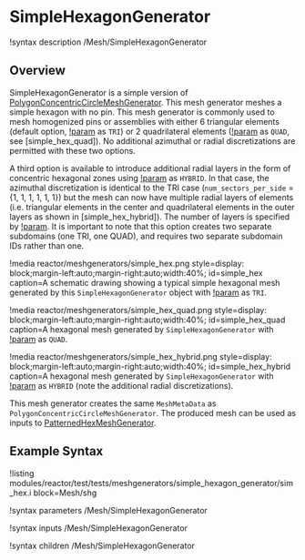 # SimpleHexagonGenerator

!syntax description /Mesh/SimpleHexagonGenerator

## Overview

SimpleHexagonGenerator is a simple version of [PolygonConcentricCircleMeshGenerator](/PolygonConcentricCircleMeshGenerator.md). This mesh generator meshes a simple hexagon with no pin. This mesh generator is commonly used to mesh homogenized pins or assemblies with either 6 triangular elements (default option, [!param](/Mesh/SimpleHexagonGenerator/element_type) as `TRI`) or 2 quadrilateral elements ([!param](/Mesh/SimpleHexagonGenerator/element_type) as `QUAD`, see [simple_hex_quad]). No additional azimuthal or radial discretizations are permitted with these two options.

A third option is available to introduce additional radial layers in the form of concentric hexagonal zones using [!param](/Mesh/SimpleHexagonGenerator/element_type) as `HYBRID`. In that case, the azimuthal discretization is identical to the TRI case (`num_sectors_per_side` = {1, 1, 1, 1, 1, 1}) but the mesh can now have multiple radial layers of elements (i.e. triangular elements in the center and quadrilateral elements in the outer layers as shown in [simple_hex_hybrid]). The number of layers is specified by [!param](/Mesh/SimpleHexagonGenerator/radial_intervals). It is important to note that this option creates two separate subdomains (one TRI, one QUAD), and requires two separate subdomain IDs rather than one.

!media reactor/meshgenerators/simple_hex.png
      style=display: block;margin-left:auto;margin-right:auto;width:40%;
      id=simple_hex
      caption=A schematic drawing showing a typical simple hexagonal mesh generated by this `SimpleHexagonGenerator` object with [!param](/Mesh/SimpleHexagonGenerator/element_type) as `TRI`.

!media reactor/meshgenerators/simple_hex_quad.png
      style=display: block;margin-left:auto;margin-right:auto;width:40%;
      id=simple_hex_quad
      caption=A hexagonal mesh generated by `SimpleHexagonGenerator` with [!param](/Mesh/SimpleHexagonGenerator/element_type) as `QUAD`.

!media reactor/meshgenerators/simple_hex_hybrid.png
      style=display: block;margin-left:auto;margin-right:auto;width:40%;
      id=simple_hex_hybrid
      caption=A hexagonal mesh generated by `SimpleHexagonGenerator` with [!param](/Mesh/SimpleHexagonGenerator/element_type) as `HYBRID` (note the additional radial discretizations).

This mesh generator creates the same `MeshMetaData` as `PolygonConcentricCircleMeshGenerator`. The produced mesh can be used as inputs to [PatternedHexMeshGenerator](/PatternedHexMeshGenerator.md).

## Example Syntax

!listing modules/reactor/test/tests/meshgenerators/simple_hexagon_generator/sim_hex.i block=Mesh/shg

!syntax parameters /Mesh/SimpleHexagonGenerator

!syntax inputs /Mesh/SimpleHexagonGenerator

!syntax children /Mesh/SimpleHexagonGenerator
